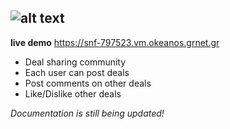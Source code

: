 
![alt text](https://i.imgur.com/L5ysbkC.png "Logo")
---
  **live demo** https://snf-797523.vm.okeanos.grnet.gr 

* Deal sharing community
* Each user can post deals 
* Post comments on other deals
* Like/Dislike other deals

*Documentation is still being updated!*
